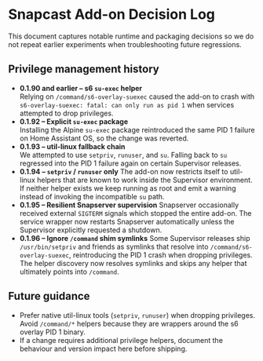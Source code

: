 # Snapcast Add-on Decision Log

This document captures notable runtime and packaging decisions so we do not
repeat earlier experiments when troubleshooting future regressions.

## Privilege management history

- **0.1.90 and earlier – s6 `su-exec` helper**  
  Relying on `/command/s6-overlay-suexec` caused the add-on to crash with
  `s6-overlay-suexec: fatal: can only run as pid 1` when services attempted to
  drop privileges.
- **0.1.92 – Explicit `su-exec` package**  
  Installing the Alpine `su-exec` package reintroduced the same PID 1 failure on
  Home Assistant OS, so the change was reverted.
- **0.1.93 – util-linux fallback chain**  
  We attempted to use `setpriv`, `runuser`, and `su`. Falling back to `su`
  regressed into the PID 1 failure again on certain Supervisor releases.
- **0.1.94 – `setpriv` / `runuser` only**
  The add-on now restricts itself to util-linux helpers that are known to work
  inside the Supervisor environment. If neither helper exists we keep running as
  root and emit a warning instead of invoking the incompatible `su` path.
- **0.1.95 – Resilient Snapserver supervision**
  Snapserver occasionally received external `SIGTERM` signals which stopped the
  entire add-on. The service wrapper now restarts Snapserver automatically
  unless the Supervisor explicitly requested a shutdown.
- **0.1.96 – Ignore `/command` shim symlinks**
  Some Supervisor releases ship `/usr/bin/setpriv` and friends as symlinks that
  resolve into `/command/s6-overlay-suexec`, reintroducing the PID 1 crash when
  dropping privileges. The helper discovery now resolves symlinks and skips any
  helper that ultimately points into `/command`.

## Future guidance

- Prefer native util-linux tools (`setpriv`, `runuser`) when dropping
  privileges. Avoid `/command/*` helpers because they are wrappers around the
  s6 overlay PID 1 binary.
- If a change requires additional privilege helpers, document the behaviour and
  version impact here before shipping.
